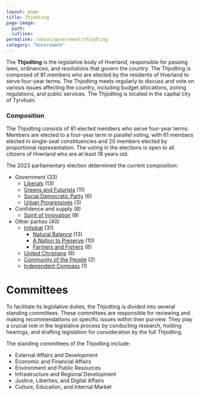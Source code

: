 ```yaml
---
layout: page
title: Thjodting
page-image: 
  path:  
  cutline: 
permalink: /about/government/thjodting
category: "Government"
---
```


The **Thjodting** is the legislative body of Hverland, responsible for passing laws, ordinances, and resolutions that govern the country. The Thjodting is composed of 81 members who are elected by the residents of Hverland to serve four-year terms. The Thjodting meets regularly to discuss and vote on various issues affecting the country, including budget allocations, zoning regulations, and public services. The Thjodting is located in the capital city of Tyrvhuln.

### Composition

The Thjodting consists of 81 elected members who serve four-year terms. Members are elected to a four-year term in parallel voting, with 61 members elected in single-seat constituencies and 20 members elected by proportional representation. The voting in the elections is open to all citizens of Hverland who are at least 18 years old.

The 2023 parliamentary election determined the current composition:
* Government (33)
    * <span class="party-stripe party-as"></span> [Liberals](/HUN/about/party/as) (13)
    * <span class="party-stripe party-ks"></span> [Greens and Futurists](/HUN/about/party/ks) (11)
    * <span class="party-stripe party-ids"></span> [Social Democratic Party](/HUN/about/party/ids) (6)
    * <span class="party-stripe party-is"></span> [Urban Progressives](/HUN/about/party/is) (3)
* Confidence and supply (8)
    * <span class="party-stripe party-pa"></span> [Spirit of Innovation](/HUN/about/party/pa) (8)
* Other parties (40)
  * [Initsikat](/HUN/about/party/initsikat) (31)
    * <span class="party-stripe party-pn"></span> [Natural Balance](/HUN/about/party/pn) (13)
    * <span class="party-stripe party-pi"></span> [A Nation to Preserve](/HUN/about/party/pi) (10)
    * <span class="party-stripe party-na"></span> [Farmers and Fishers](/HUN/about/party/na) (8)
  * <span class="party-stripe party-ak"></span> [United Christians](/HUN/about/party/ak) (6)
  * <span class="party-stripe party-ik"></span> [Community of the People](/HUN/about/party/ik) (2)
  * <span class="party-stripe party-nq"></span> [Independent Compass](/HUN/about/party/nq) (1)

# Committees
To facilitate its legislative duties, the Thjodting is divided into several standing committees. These committees are responsible for reviewing and making recommendations on specific issues within their purview. They play a crucial role in the legislative process by conducting research, holding hearings, and drafting legislation for consideration by the full Thjodting.

The standing committees of the Thjodting include:
* External Affairs and Development
* Economic and Financial Affairs
*  Environment and Public Resources
* Infrastructure and Regional Development
* Justice, Liberties, and Digital Affairs
* Culture, Education, and Internal Market